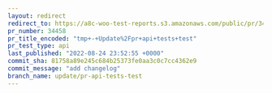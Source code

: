 ```yaml
---
layout: redirect
redirect_to: https://a8c-woo-test-reports.s3.amazonaws.com/public/pr/34458/api/index.html
pr_number: 34458
pr_title_encoded: "tmp+-+Update%2Fpr+api+tests+test"
pr_test_type: api
last_published: "2022-08-24 23:52:55 +0000"
commit_sha: 81758a89e245c684b25373fe0aa3c0c7cc4362e9
commit_message: "add changelog"
branch_name: update/pr-api-tests-test
---
```

